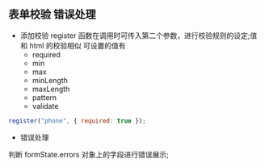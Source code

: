 ## 表单校验 错误处理

- 添加校验
  register 函数在调用时可传入第二个参数，进行校验规则的设定;值和 html 的校验相似
  可设置的值有
  - required
  - min
  - max
  - minLength
  - maxLength
  - pattern
  - validate

```js
register("phone", { required: true });
```

- 错误处理

判断 formState.errors 对象上的字段进行错误展示;
